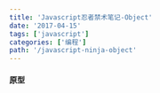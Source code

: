 ```yaml
---
title: 'Javascript忍者禁术笔记-Object'
date: '2017-04-15'
tags: ['javascript']
categories: ['编程']
path: '/javascript-ninja-object'
---
```


#### 原型



